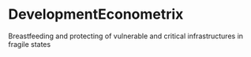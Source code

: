 # DevelopmentEconometrix
Breastfeeding and protecting of vulnerable and critical infrastructures in fragile states
